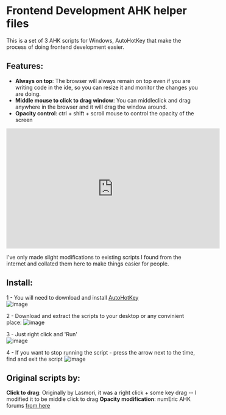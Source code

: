 # Frontend Development AHK helper files

This is a set of 3 AHK scripts for Windows, AutoHotKey that make the process of doing frontend development easier. 

## Features:
- **Always on top**: The browser will always remain on top even if you are writing code in the ide, so you can resize it and monitor the changes you are doing.
- **Middle mouse to click to drag window**: You can middleclick and drag anywhere in the browser and it will drag the window around.
- **Opacity control**: ctrl + shift + scroll mouse to control the opacity of the screen


<iframe width="560" height="315" src="https://www.youtube.com/embed/_4IKLNtX1v4" title="YouTube video player" frameborder="0" allow="accelerometer; autoplay; clipboard-write; encrypted-media; gyroscope; picture-in-picture; web-share" allowfullscreen></iframe>

I've only made slight modifications to existing scripts I found from the internet and collated them here to make things easier for people.


## Install:
1 - You will need to download and install [AutoHotKey](https://autohotkey.com) <br/>
![image](https://user-images.githubusercontent.com/1503545/210940706-b9499c38-f321-47b5-9e88-a9715eb2738a.png)

2 - Download and extract the scripts to your desktop or any convinient place:
![image](https://user-images.githubusercontent.com/1503545/210941167-dc5a5def-f529-4dae-b97c-ccd68f5f0c01.png)

3 - Just right click and 'Run' <br/>
![image](https://user-images.githubusercontent.com/1503545/210941265-4a150927-6c3f-4a34-98f8-0ed38f137289.png)

4 - If you want to stop running the script - press the arrow next to the time, find and exit the script
![image](https://user-images.githubusercontent.com/1503545/210941411-b56724ac-524f-4891-bf95-9ee84e6b2efd.png)



## Original scripts by:
**Click to drag**: Originally by Lasmori, it was a right click + some key drag -- I modified it to be middle click to drag
**Opacity modification**: numEric AHK forums 
[from here](https://www.autohotkey.com/board/topic/667-transparent-windows/#:~:text=Hold%20down%20the%20Ctrl%20and,opacity%20while%20you%20change%20it.)



